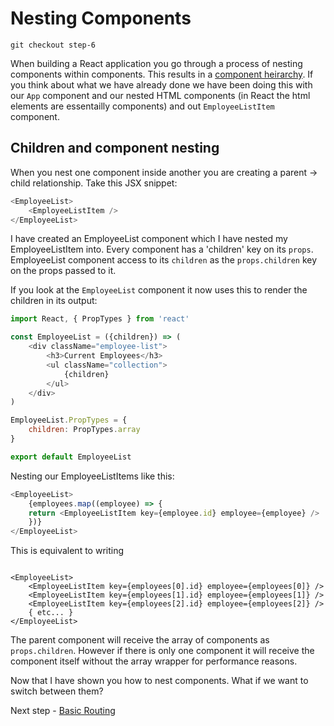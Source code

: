 # Nesting Components

```
git checkout step-6
```

When building a React application you go through a process of nesting components within components. This 
results in a [component heirarchy](https://facebook.github.io/react/docs/thinking-in-react.html). If you think about what we have already done we have been doing this
with our `App` component and our nested HTML components (in React the html elements are essentailly components)
and out `EmployeeListItem` component.

## Children and component nesting

When you nest one component inside another you are creating a parent -> child relationship. Take this JSX snippet:

``` javascript
<EmployeeList>
    <EmployeeListItem />
</EmployeeList>
```

I have created an EmployeeList component which I have nested my EmployeeListItem into. Every component has a 'children' key on its `props`. 
EmployeeList component access to  its `children` as the `props.children` key on the props passed to it.

If you look at the `EmployeeList` component it now uses this to render the children in its output:

``` javascript
import React, { PropTypes } from 'react'

const EmployeeList = ({children}) => (
    <div className="employee-list">
        <h3>Current Employees</h3>
        <ul className="collection">
            {children}
        </ul>
    </div>
)

EmployeeList.PropTypes = {
    children: PropTypes.array
}

export default EmployeeList
```

Nesting our EmployeeListItems like this:

``` javascript
<EmployeeList>
    {employees.map((employee) => {
    return <EmployeeListItem key={employee.id} employee={employee} />
    })}
</EmployeeList>

```

This is equivalent to writing

```

<EmployeeList>
    <EmployeeListItem key={employees[0].id} employee={employees[0]} />
    <EmployeeListItem key={employees[1].id} employee={employees[1]} />
    <EmployeeListItem key={employees[2].id} employee={employees[2]} />
    { etc... }
</EmployeeList>
```

The parent component will receive the array of components as `props.children`. However if there is only
one component it will receive the component itself without the array wrapper for performance reasons.

Now that I have shown you how to nest components. What if we want to switch between them?

Next step - [Basic Routing](07-Basic-Routing.md)